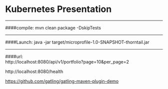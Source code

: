 # Kubernetes Presentation

____________________
####compile: 
mvn clean package -DskipTests

___________________
####Launch:
java -jar target/microprofile-1.0-SNAPSHOT-thorntail.jar
____________________
####url:  
http://localhost:8080/api/v1/portfolio?page=10&per_page=2

http://localhost:8080/health

https://github.com/gatling/gatling-maven-plugin-demo